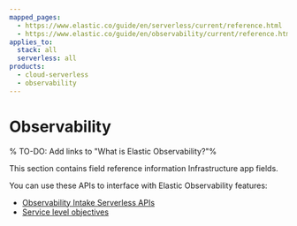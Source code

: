 ```yaml
---
mapped_pages:
  - https://www.elastic.co/guide/en/serverless/current/reference.html
  - https://www.elastic.co/guide/en/observability/current/reference.html
applies_to:
  stack: all
  serverless: all
products:
  - cloud-serverless
  - observability
---
```

# Observability

% TO-DO: Add links to "What is Elastic Observability?"%

This section contains field reference information Infrastructure app fields.

You can use these APIs to interface with Elastic Observability features:

* [Observability Intake Serverless APIs](https://www.elastic.co/docs/api/doc/observability-serverless)
* [Service level objectives](https://www.elastic.co/docs/api/doc/kibana/group/endpoint-slo)
